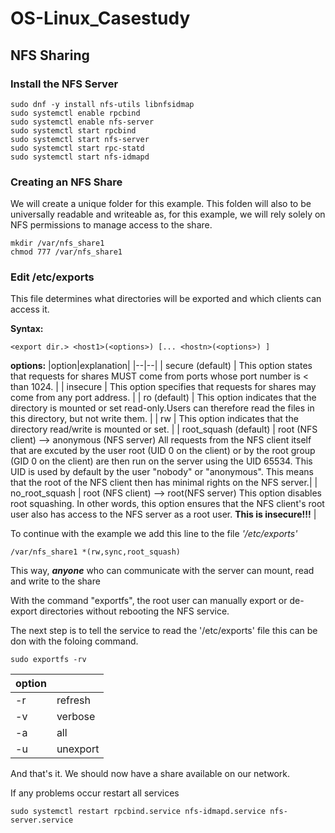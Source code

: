 
# OS-Linux_Casestudy

## NFS Sharing

### Install the NFS Server

```
sudo dnf -y install nfs-utils libnfsidmap
sudo systemctl enable rpcbind
sudo systemctl enable nfs-server
sudo systemctl start rpcbind
sudo systemctl start nfs-server
sudo systemctl start rpc-statd
sudo systemctl start nfs-idmapd
```

### Creating an NFS Share

We will create a unique folder for this example.
This folden will also to be universally readable and writeable as, for this example, we will rely solely on NFS permissions to manage access to the share.
```
mkdir /var/nfs_share1
chmod 777 /var/nfs_share1
```

### Edit /etc/exports

This file determines what directories will be exported and which clients can access it.

**Syntax:**
```
<export dir.> <host1>(<options>) [... <hostn>(<options>) ]
```
**options:**
|option|explanation|
|--|--|
| secure (default) | This option states that requests for shares MUST come from ports whose port number is < than 1024. |
| insecure | This option specifies that requests for shares may come from any port address. |
| ro (default) | This option indicates that the directory is mounted or set read-only.Users can therefore read the files in this directory, but not write them. |
| rw | This option indicates that the directory read/write is mounted or set. |
| root_squash (default) | root (NFS client) --> anonymous (NFS server) All requests from the NFS client itself that are excuted by the user root (UID 0 on the client) or by the root group (GID 0 on the client) are then run on the server using the UID 65534. This UID is used by default by the user "nobody" or "anonymous". This means that the root of the NFS client then has minimal rights on the NFS server.|
| no_root_squash | root (NFS client) --> root(NFS server) This option disables root squashing. In other words, this option ensures that the NFS client's root user also has access to the NFS server as a root user. **This is insecure!!!** |


To continue with the example we add this line to the file _'/etc/exports'_
```
/var/nfs_share1 *(rw,sync,root_squash)
```
This way, **_anyone_** who can communicate with the server can mount, read and write to the share

With the command "exportfs", the root user can manually export or de-export directories without rebooting the NFS service.

The next step is to tell the service to read the '/etc/exports' file this can be don with the foloing command.
```
sudo exportfs -rv
```
|option | |
|--|--|
| -r | refresh |
| -v | verbose |
| -a | all|
| -u | unexport|

And that's it. We should now have a share available on our network.

If any problems occur restart all services
```
sudo systemctl restart rpcbind.service nfs-idmapd.service nfs-server.service
```